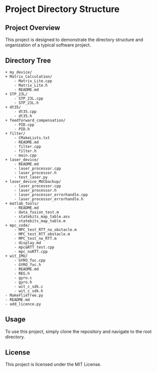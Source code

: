 # Project Directory Structure

## Project Overview
This project is designed to demonstrate the directory structure and organization of a typical software project.

## Directory Tree
```plaintext
+ my_device/
+ Matrix_Calculation/
    - Matrix_Lite.cpp
    - Matrix_Lite.h
    - README.md
+ STP_23L/
    - STP_23L.cpp
    - STP_23L.h
+ dt35/
    - dt35.cpp
    - dt35.h
+ feedforward_compensation/
    - PID.cpp
    - PID.h
+ filter/
    - CMakeLists.txt
    - README.md
    - filter.cpp
    - filter.h
    - main.cpp
+ laser_device/
    - README.md
    - laser_processor.cpp
    - laser_processor.h
    - test_laser.py
+ laser_device_MUCbackup/
    - laser_processor.cpp
    - laser_processor.h
    - laser_processor_errorhandle.cpp
    - laser_processor_errorhandle.h
+ matlab_tools/
    - README.md
    - data_fusion_test.m
    - statebits_map_table.asv
    - statebits_map_table.m
+ mpc_code/
    - MPC_test_RTT_no_obstacle.m
    - MPC_test_RTT_obstacle.m
    - MPC_test_no_RTT.m
    - display.md
    - mpc&RTT_test.cpp
    - mpc_noRTT.cpp
+ wit_IMU/
    - GYRO_fuc.cpp
    - GYRO_fuc.h
    - README.md
    - REG.h
    - gyro.c
    - gyro.h
    - wit_c_sdk.c
    - wit_c_sdk.h
- MakeFlieTree.py
- README.md
- add_licence.py
```
## Usage
To use this project, simply clone the repository and navigate to the root directory.

## License
This project is licensed under the MIT License.
